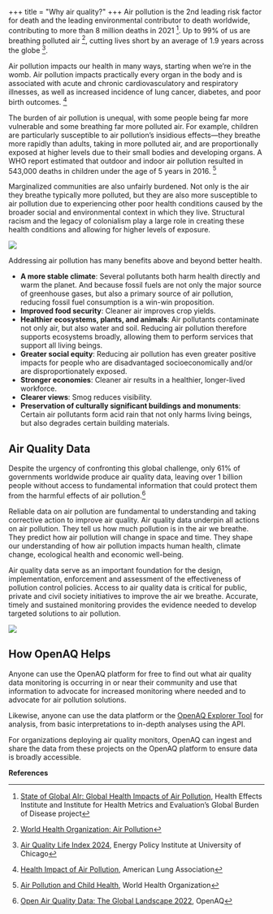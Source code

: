+++
title = "Why air quality?"
+++
Air pollution is the 2nd leading risk factor for death and the leading environmental contributor to death worldwide, contributing to more than 8 million deaths in 2021 [^1]. Up to 99% of us are breathing polluted air [^2], cutting lives short by an average of 1.9 years across the globe [^3].

Air pollution impacts our health in many ways, starting when we’re in the womb. Air pollution impacts practically every organ in the body and is associated with acute and chronic cardiovasculatory and  respiratory illnesses, as well as increased incidence of lung cancer, diabetes, and poor birth outcomes. [^4]

The burden of air pollution is unequal, with some people being far more vulnerable and some breathing far more polluted air. For example, children are particularly susceptible to air pollution’s insidious effects—they breathe more rapidly than adults, taking in more polluted air, and are proportionally exposed at higher levels due to their small bodies and developing organs. A WHO report estimated that outdoor and indoor air pollution resulted in 543,000 deaths in children under the age of 5 years in 2016. [^5]

Marginalized communities are also unfairly burdened. Not only is the air they breathe typically more polluted, but they are also more susceptible to air pollution due to experiencing other poor health conditions caused by the broader social and environmental context in which they live. Structural racism and the legacy of colonialism play a large role in creating these health conditions and allowing for higher levels of exposure.

![](/uploads/smokestacks.webp)

Addressing air pollution has many benefits above and beyond better health.

* **A more stable climate**: Several pollutants both harm health directly and warm the planet. And because fossil fuels are not only the major source of greenhouse gases, but also a primary source of air pollution, reducing fossil fuel consumption is a win-win proposition.
* **Improved food security**: Cleaner air improves crop yields.
* **Healthier ecosystems, plants, and animals**: Air pollutants contaminate not only air, but also water and soil. Reducing air pollution therefore supports ecosystems broadly, allowing them to perform services that support all living beings.
* **Greater social equity**: Reducing air pollution has even greater positive impacts for people who are disadvantaged socioeconomically and/or are disproportionately exposed.
* **Stronger economies**: Cleaner air results in a healthier, longer-lived workforce.
* **Clearer views**: Smog reduces visibility.
* **Preservation of culturally significant buildings and monuments**: Certain air pollutants form acid rain that not only harms living beings, but also degrades certain building materials.

## Air Quality Data

Despite the urgency of confronting this global challenge, only 61% of governments worldwide produce air quality data, leaving over 1 billion people without access to fundamental information that could protect them from the harmful effects of air pollution.[^6]

Reliable data on air pollution are fundamental to understanding and taking corrective action to improve air quality. Air quality data underpin all actions on air pollution. They tell us how much pollution is in the air we breathe. They predict how air pollution will change in space and time. They shape our understanding of how air pollution impacts human health, climate change, ecological health and economic well-being.

Air quality data serve as an important foundation for the design, implementation, enforcement and assessment of the effectiveness of pollution control policies. Access to air quality data is critical for public, private and civil society initiatives to improve the air we breathe. Accurate, timely and sustained monitoring provides the evidence needed to develop targeted solutions to air pollution.

![](/uploads/monitor.webp)

## How OpenAQ Helps

Anyone can use the OpenAQ platform for free to find out what air quality data monitoring is occurring in or near their community and use that information to advocate for increased monitoring where needed and to advocate for air pollution solutions.

Likewise, anyone can use the data platform or the [OpenAQ Explorer Tool](https://explore.openaq.org/) for analysis, from basic interpretations to in-depth analyses using the API.

For organizations deploying air quality monitors, OpenAQ can ingest and share the data from these projects on the OpenAQ platform to ensure data is broadly accessible.

**R﻿eferences**

[^1]: [State of Global AIr: Global Health Impacts of Air Pollution](https://www.stateofglobalair.org/resources/report/state-global-air-report-2024), Health Effects Institute and Institute for Health Metrics and Evaluation’s Global Burden of Disease project

[^2]: [World Health Organization: Air Pollution](https://www.who.int/health-topics/air-pollution#tab=tab_1)

[^3]: [Air Quality Life Index 2024](https://aqli.epic.uchicago.edu/news/air-pollution-remains-the-greatest-external-risk-to-human-health-as-most-countries-fail-to-set-or-meet-their-own-standards-for-clean-air/?mc_cid=70fac43a52&mc_eid=a14722961c), Energy Policy Institute at University of Chicago

[^4]: [Health Impact of Air Pollution](https://www.lung.org/research/sota/health-risks), American Lung Association

[^5]: [Air Pollution and Child Health](https://iris.who.int/bitstream/handle/10665/275545/WHO-CED-PHE-18.01-eng.pdf?ua=1), World Health Organization

[^6]: [Open Air Quality Data: The Global Landscape 2022](https://openaq.org/about/initiatives/publications/), OpenAQ
